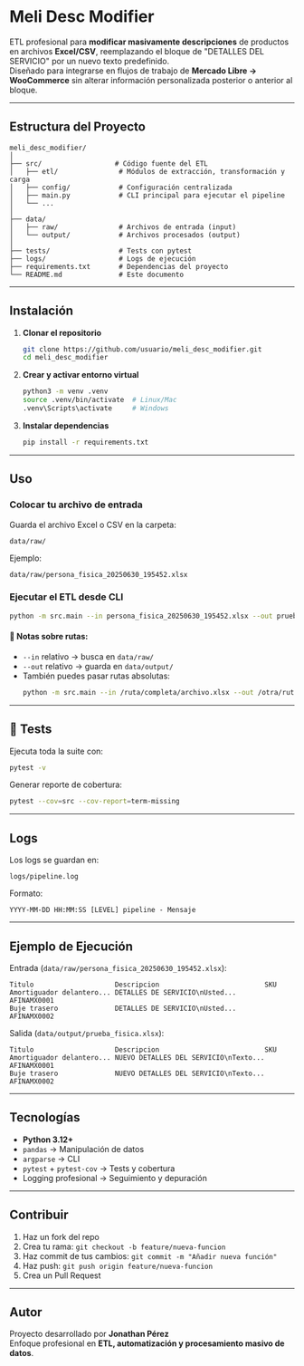 # Meli Desc Modifier

ETL profesional para **modificar masivamente descripciones** de productos en archivos **Excel/CSV**, reemplazando el bloque de "DETALLES DEL SERVICIO" por un nuevo texto predefinido.  
Diseñado para integrarse en flujos de trabajo de **Mercado Libre → WooCommerce** sin alterar información personalizada posterior o anterior al bloque.

---

## Estructura del Proyecto

```
meli_desc_modifier/
│
├── src/                  # Código fuente del ETL
│   ├── etl/               # Módulos de extracción, transformación y carga
│   ├── config/            # Configuración centralizada
│   ├── main.py            # CLI principal para ejecutar el pipeline
│   └── ...
│
├── data/
│   ├── raw/               # Archivos de entrada (input)
│   └── output/            # Archivos procesados (output)
│
├── tests/                 # Tests con pytest
├── logs/                  # Logs de ejecución
├── requirements.txt       # Dependencias del proyecto
└── README.md              # Este documento
```

---

## Instalación

1. **Clonar el repositorio**
   ```bash
   git clone https://github.com/usuario/meli_desc_modifier.git
   cd meli_desc_modifier
   ```

2. **Crear y activar entorno virtual**
   ```bash
   python3 -m venv .venv
   source .venv/bin/activate  # Linux/Mac
   .venv\Scripts\activate     # Windows
   ```

3. **Instalar dependencias**
   ```bash
   pip install -r requirements.txt
   ```

---

## Uso

### Colocar tu archivo de entrada
Guarda el archivo Excel o CSV en la carpeta:
```
data/raw/
```
Ejemplo:
```
data/raw/persona_fisica_20250630_195452.xlsx
```

### Ejecutar el ETL desde CLI
```bash
python -m src.main --in persona_fisica_20250630_195452.xlsx --out prueba_fisica.xlsx
```

#### 📌 Notas sobre rutas:
- `--in` relativo → busca en `data/raw/`
- `--out` relativo → guarda en `data/output/`
- También puedes pasar rutas absolutas:
  ```bash
  python -m src.main --in /ruta/completa/archivo.xlsx --out /otra/ruta/salida.xlsx
  ```

---

## 🧪 Tests

Ejecuta toda la suite con:
```bash
pytest -v
```

Generar reporte de cobertura:
```bash
pytest --cov=src --cov-report=term-missing
```

---

## Logs

Los logs se guardan en:
```
logs/pipeline.log
```
Formato:
```
YYYY-MM-DD HH:MM:SS [LEVEL] pipeline - Mensaje
```

---

## Ejemplo de Ejecución

Entrada (`data/raw/persona_fisica_20250630_195452.xlsx`):
```
Titulo                    Descripcion                          SKU
Amortiguador delantero... DETALLES DE SERVICIO\nUsted...        AFINAMX0001
Buje trasero              DETALLES DE SERVICIO\nUsted...        AFINAMX0002
```

Salida (`data/output/prueba_fisica.xlsx`):
```
Titulo                    Descripcion                          SKU
Amortiguador delantero... NUEVO DETALLES DEL SERVICIO\nTexto... AFINAMX0001
Buje trasero              NUEVO DETALLES DEL SERVICIO\nTexto... AFINAMX0002
```

---

## Tecnologías

- **Python 3.12+**
- `pandas` → Manipulación de datos
- `argparse` → CLI
- `pytest` + `pytest-cov` → Tests y cobertura
- Logging profesional → Seguimiento y depuración

---

## Contribuir

1. Haz un fork del repo
2. Crea tu rama: `git checkout -b feature/nueva-funcion`
3. Haz commit de tus cambios: `git commit -m "Añadir nueva función"`
4. Haz push: `git push origin feature/nueva-funcion`
5. Crea un Pull Request

---

## Autor

Proyecto desarrollado por **Jonathan Pérez**  
Enfoque profesional en **ETL, automatización y procesamiento masivo de datos**.
